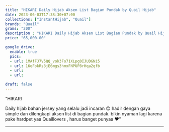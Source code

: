 ```yaml
---
title: "HIKARI Daily Hijab Aksen List Bagian Pundak by Quail Hijab"
date: 2023-06-03T17:38:30+07:00
collections: ["InstantHijab", "Quail"]
brands: "Quail"
grams: "200"
description : "HIKARI Daily Hijab Aksen List Bagian Pundak by Quail Hijab"
price: "65,000.00"

google_drive:
  enable: true
  pics:
  - url: 1MAfFJ7V5QQ_vok3Fo71XLpg0IJUDGNi5
  - url: 16eFokRs3jE6mgs3hmxFNPUP8rHqa2qfb
  - url: 
  - url: 

draft: false
---
```


"HIKARI


Daily hijab bahan jersey yang selalu jadi incaran 😍 hadir dengan gaya simple dan dilengkapi aksen list di bagian pundak. bikin nyaman lagi karena pake hardpet yaa Quaillovers , harus banget punyaa ❤️"

---    
 
